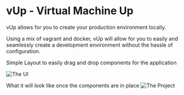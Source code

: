 vUp - Virtual Machine Up
===


vUp allows for you to create your production environment locally.  

Using a mix of vagrant and docker, vUp will allow for you to easily and seamlessly create a development environment without the hassle of configuration. 

Simple Layout to easily drag and drop components for the application

![The UI](http://i.imgur.com/xWJVbPt.png?1)

What it will look like once the components are in place
![The Project](http://i.imgur.com/RAYwMMh.png?1)



